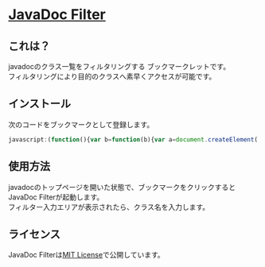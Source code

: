 [JavaDoc Filter](https://junk-box.github.io/javadoc-filter/index.html)
=====================================================================

これは？
--------

javadocのクラス一覧をフィルタリングする ブックマークレットです。  
フィルタリングにより目的のクラスへ素早くアクセスが可能です。

インストール
------------

次のコードをブックマークとして登録します。
```js
javascript:(function(){var b=function(b){var a=document.createElement('script');a.setAttribute('language','javascript');a.setAttribute('charset','UTF-8');a.setAttribute('src',b);document.body.appendChild(a)};b('https://junk-box.appspot.com/js/jquery.js');b('https://junk-box.appspot.com/appdocs/java/javadoc-filter-core.js')})();
```

使用方法
--------

javadocのトップページを開いた状態で、ブックマークをクリックするとJavaDoc Filterが起動します。  
フィルター入力エリアが表示されたら、クラス名を入力します。

ライセンス
----------

JavaDoc Filterは[MIT License](https://github.com/junk-box/javadoc-filter/blob/master/MIT-LICENSE)で公開しています。
